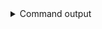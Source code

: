 
<details>
<summary>Command output</summary>

```sh

echo '{"message": "hello world"}' | \
    kafka-console-producer \
        --bootstrap-server localhost:6969 \
        --producer.config teamA-sa.properties \
        --topic with-random-bytes

```

</details>
      
